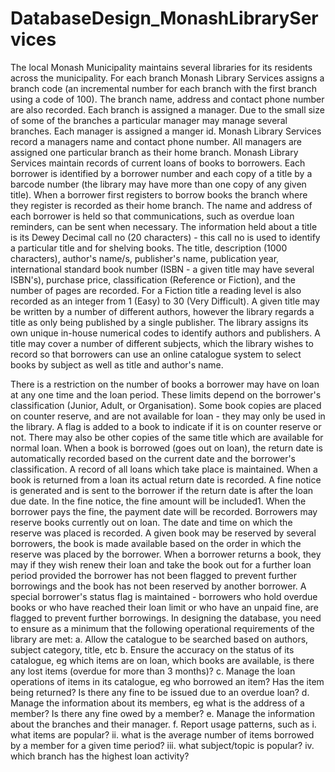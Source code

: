 # DatabaseDesign_MonashLibraryServices
The local Monash Municipality maintains several libraries for its residents across the municipality.
For each branch Monash Library Services assigns a branch code (an incremental number for each branch with the first branch using a code of 100). The branch name, address and contact phone number are also recorded. Each branch is assigned a manager. Due to the small size of some of the branches a particular manager may manage several branches. Each manager is assigned a manger id. Monash Library Services record a managers name and contact phone number. All managers are assigned one particular branch as their home branch.
Monash Library Services maintain records of current loans of books to borrowers.
Each borrower is identified by a borrower number and each copy of a title by a barcode number (the library may have more than one copy of any given title). When a borrower first registers to borrow books the branch where they register is recorded as their home branch. The name and address of each borrower is held so that communications, such as overdue loan reminders, can be sent when necessary.
The information held about a title is its Dewey Decimal call no (20 characters) - this call no is used to identify a particular title and for shelving books. The title, description (1000 characters), author's name/s, publisher's name, publication year, international standard book number (ISBN - a given title may have several ISBN's), purchase price, classification (Reference or Fiction), and the number of pages are recorded. For a Fiction title a reading level is also recorded as an integer from 1 (Easy) to 30 (Very Difficult). A given title may be written by a number of different authors, however the library regards a title as only being published by a single publisher. The library assigns its own unique in-house numerical codes to identify authors and publishers.
A title may cover a number of different subjects, which the library wishes to record so that borrowers can use an online catalogue system to select books by subject as well as title and author's name.

There is a restriction on the number of books a borrower may have on loan at any one time and the loan period. These limits depend on the borrower's classification (Junior, Adult, or Organisation).
Some book copies are placed on counter reserve, and are not available for loan - they may only be used in the library. A flag is added to a book to indicate if it is on counter reserve or not. There may also be other copies of the same title which are available for normal loan.
When a book is borrowed (goes out on loan), the return date is automatically recorded based on the current date and the borrower's classification. A record of all loans which take place is maintained. When a book is returned from a loan its actual return date is recorded. A fine notice is generated and is sent to the borrower if the return date is after the loan due date. In the fine notice, the fine amount will be included1. When the borrower pays the fine, the payment date will be recorded.
Borrowers may reserve books currently out on loan. The date and time on which the reserve was placed is recorded. A given book may be reserved by several borrowers, the book is made available based on the order in which the reserve was placed by the borrower.
When a borrower returns a book, they may if they wish renew their loan and take the book out for a further loan period provided the borrower has not been flagged to prevent further borrowings and the book has not been reserved by another borrower.
A special borrower's status flag is maintained - borrowers who hold overdue books or who have reached their loan limit or who have an unpaid fine, are flagged to prevent further borrowings.
In designing the database, you need to ensure as a minimum that the following operational requirements of the library are met:
a. Allow the catalogue to be searched based on authors, subject category, title, etc
b. Ensure the accuracy on the status of its catalogue, eg which items are on loan,
which books are available, is there any lost items (overdue for more than 3
months)?
c. Manage the loan operations of items in its catalogue, eg who borrowed an item?
Has the item being returned? Is there any fine to be issued due to an overdue loan?
d. Manage the information about its members, eg what is the address of a member? Is
there any fine owed by a member?
e. Manage the information about the branches and their manager.
f. Report usage patterns, such as
i. what items are popular?
ii. what is the average number of items borrowed by a member for a given
time period?
iii. what subject/topic is popular?
iv. which branch has the highest loan activity?
